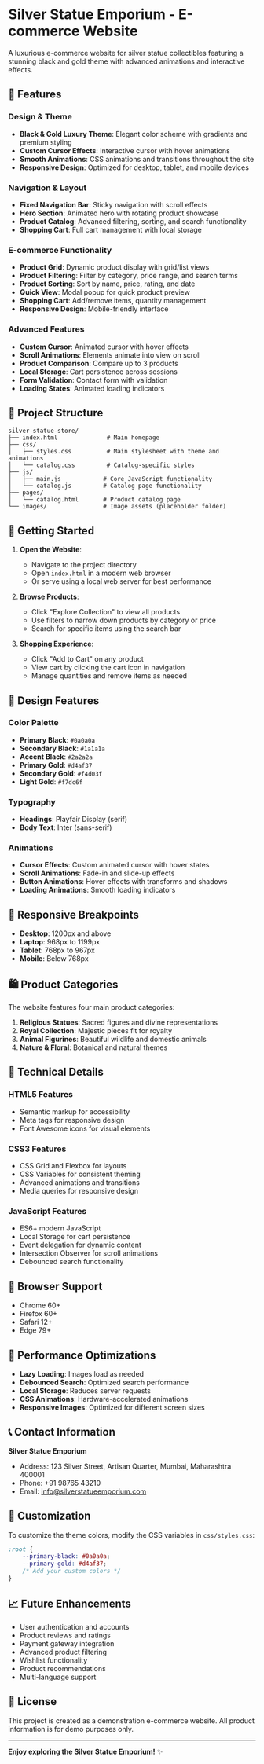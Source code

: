 # Silver Statue Emporium - E-commerce Website

A luxurious e-commerce website for silver statue collectibles featuring a stunning black and gold theme with advanced animations and interactive effects.

## 🌟 Features

### Design & Theme
- **Black & Gold Luxury Theme**: Elegant color scheme with gradients and premium styling
- **Custom Cursor Effects**: Interactive cursor with hover animations
- **Smooth Animations**: CSS animations and transitions throughout the site
- **Responsive Design**: Optimized for desktop, tablet, and mobile devices

### Navigation & Layout
- **Fixed Navigation Bar**: Sticky navigation with scroll effects
- **Hero Section**: Animated hero with rotating product showcase
- **Product Catalog**: Advanced filtering, sorting, and search functionality
- **Shopping Cart**: Full cart management with local storage

### E-commerce Functionality
- **Product Grid**: Dynamic product display with grid/list views
- **Product Filtering**: Filter by category, price range, and search terms
- **Product Sorting**: Sort by name, price, rating, and date
- **Quick View**: Modal popup for quick product preview
- **Shopping Cart**: Add/remove items, quantity management
- **Responsive Design**: Mobile-friendly interface

### Advanced Features
- **Custom Cursor**: Animated cursor with hover effects
- **Scroll Animations**: Elements animate into view on scroll
- **Product Comparison**: Compare up to 3 products
- **Local Storage**: Cart persistence across sessions
- **Form Validation**: Contact form with validation
- **Loading States**: Animated loading indicators

## 📁 Project Structure

```
silver-statue-store/
├── index.html              # Main homepage
├── css/
│   ├── styles.css          # Main stylesheet with theme and animations
│   └── catalog.css         # Catalog-specific styles
├── js/
│   ├── main.js            # Core JavaScript functionality
│   └── catalog.js         # Catalog page functionality
├── pages/
│   └── catalog.html       # Product catalog page
└── images/                # Image assets (placeholder folder)
```

## 🚀 Getting Started

1. **Open the Website**:
   - Navigate to the project directory
   - Open `index.html` in a modern web browser
   - Or serve using a local web server for best performance

2. **Browse Products**:
   - Click "Explore Collection" to view all products
   - Use filters to narrow down products by category or price
   - Search for specific items using the search bar

3. **Shopping Experience**:
   - Click "Add to Cart" on any product
   - View cart by clicking the cart icon in navigation
   - Manage quantities and remove items as needed

## 🎨 Design Features

### Color Palette
- **Primary Black**: `#0a0a0a`
- **Secondary Black**: `#1a1a1a`
- **Accent Black**: `#2a2a2a`
- **Primary Gold**: `#d4af37`
- **Secondary Gold**: `#f4d03f`
- **Light Gold**: `#f7dc6f`

### Typography
- **Headings**: Playfair Display (serif)
- **Body Text**: Inter (sans-serif)

### Animations
- **Cursor Effects**: Custom animated cursor with hover states
- **Scroll Animations**: Fade-in and slide-up effects
- **Button Animations**: Hover effects with transforms and shadows
- **Loading Animations**: Smooth loading indicators

## 📱 Responsive Breakpoints

- **Desktop**: 1200px and above
- **Laptop**: 968px to 1199px
- **Tablet**: 768px to 967px
- **Mobile**: Below 768px

## 🛍️ Product Categories

The website features four main product categories:

1. **Religious Statues**: Sacred figures and divine representations
2. **Royal Collection**: Majestic pieces fit for royalty
3. **Animal Figurines**: Beautiful wildlife and domestic animals
4. **Nature & Floral**: Botanical and natural themes

## 🔧 Technical Details

### HTML5 Features
- Semantic markup for accessibility
- Meta tags for responsive design
- Font Awesome icons for visual elements

### CSS3 Features
- CSS Grid and Flexbox for layouts
- CSS Variables for consistent theming
- Advanced animations and transitions
- Media queries for responsive design

### JavaScript Features
- ES6+ modern JavaScript
- Local Storage for cart persistence
- Event delegation for dynamic content
- Intersection Observer for scroll animations
- Debounced search functionality

## 🎯 Browser Support

- Chrome 60+
- Firefox 60+
- Safari 12+
- Edge 79+

## 🚀 Performance Optimizations

- **Lazy Loading**: Images load as needed
- **Debounced Search**: Optimized search performance
- **Local Storage**: Reduces server requests
- **CSS Animations**: Hardware-accelerated animations
- **Responsive Images**: Optimized for different screen sizes

## 📞 Contact Information

**Silver Statue Emporium**
- Address: 123 Silver Street, Artisan Quarter, Mumbai, Maharashtra 400001
- Phone: +91 98765 43210
- Email: info@silverstatueemporium.com

## 🎨 Customization

To customize the theme colors, modify the CSS variables in `css/styles.css`:

```css
:root {
    --primary-black: #0a0a0a;
    --primary-gold: #d4af37;
    /* Add your custom colors */
}
```

## 📈 Future Enhancements

- User authentication and accounts
- Product reviews and ratings
- Payment gateway integration
- Advanced product filtering
- Wishlist functionality
- Product recommendations
- Multi-language support

## 📄 License

This project is created as a demonstration e-commerce website. All product information is for demo purposes only.

---

**Enjoy exploring the Silver Statue Emporium!** ✨